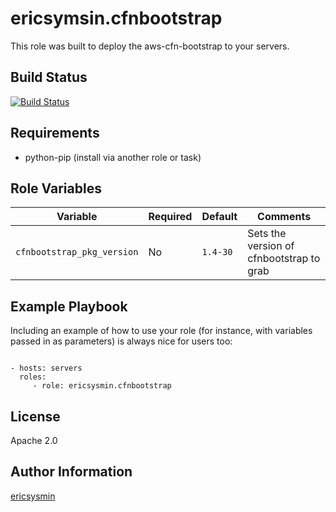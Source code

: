 # ericsymsin.cfnbootstrap

This role was built to deploy the aws-cfn-bootstrap to your servers.

## Build Status

[![Build Status](https://travis-ci.org/ericsysmin/ansible-role-cfnbootstrap.svg?branch=master)](https://travis-ci.org/ericsysmin/ansible-role-cfnbootstrap)

## Requirements

- python-pip (install via another role or task)

## Role Variables

| Variable | Required | Default | Comments |
|----------|----------|---------|----------|
| `cfnbootstrap_pkg_version` | No | `1.4-30` | Sets the version of cfnbootstrap to grab |

## Example Playbook


Including an example of how to use your role (for instance, with variables passed in as parameters) is always nice for users too:

```

- hosts: servers
  roles:
     - role: ericsysmin.cfnbootstrap
```
## License

Apache 2.0

## Author Information

[ericsysmin](https://ericsysmin.com)
